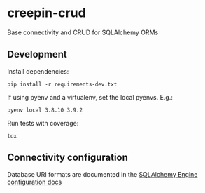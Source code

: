 # creepin-crud

Base connectivity and CRUD for SQLAlchemy ORMs


## Development

Install dependencies:

```
pip install -r requirements-dev.txt
```

If using pyenv and a virtualenv, set the local pyenvs. E.g.:

```
pyenv local 3.8.10 3.9.2
```

Run tests with coverage:

```
tox
```


## Connectivity configuration

Database URI formats are documented in the [SQLAlchemy Engine configuration docs](
https://docs.sqlalchemy.org/en/14/core/engines.html)
